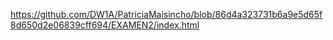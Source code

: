 
https://github.com/DW1A/PatriciaMaisincho/blob/86d4a323731b6a9e5d65f8d650d2e06839cff694/EXAMEN2/index.html
